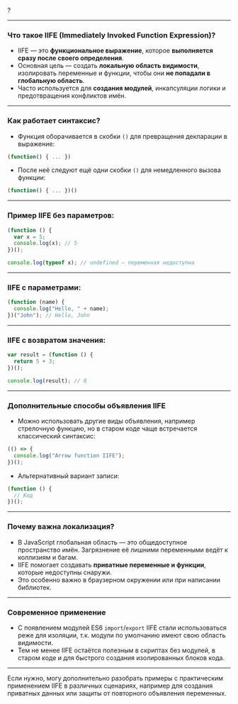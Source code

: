 ?

---

### Что такое IIFE (Immediately Invoked Function Expression)?

- IIFE — это **функциональное выражение**, которое **выполняется сразу после своего определения**.
- Основная цель — создать **локальную область видимости**, изолировать переменные и функции, чтобы они **не попадали в глобальную область**.
- Часто используется для **создания модулей**, инкапсуляции логики и предотвращения конфликтов имён.

---

### Как работает синтаксис?

- Функция оборачивается в скобки `()` для превращения декларации в выражение:

```js
(function() { ... })
```

- После неё следуют ещё одни скобки `()` для немедленного вызова функции:

```js
(function() { ... })()
```

---

### Пример IIFE без параметров:

```js
(function () {
  var x = 5;
  console.log(x); // 5
})();

console.log(typeof x); // undefined — переменная недоступна
```

---

### IIFE с параметрами:

```js
(function (name) {
  console.log("Hello, " + name);
})("John"); // Hello, John
```

---

### IIFE с возвратом значения:

```js
var result = (function () {
  return 5 + 3;
})();

console.log(result); // 8
```

---

### Дополнительные способы объявления IIFE

- Можно использовать другие виды объявления, например стрелочную функцию, но в старом коде чаще встречается классический синтаксис:

```js
(() => {
  console.log("Arrow function IIFE");
})();
```

- Альтернативный вариант записи:

```js
(function () {
  // Код
})();
```

---

### Почему важна локализация?

- В JavaScript глобальная область — это общедоступное пространство имён. Загрязнение её лишними переменными ведёт к коллизиям и багам.
- IIFE помогает создавать **приватные переменные и функции**, которые недоступны снаружи.
- Это особенно важно в браузерном окружении или при написании библиотек.

---

### Современное применение

- С появлением модулей ES6 `import`/`export` IIFE стали использоваться реже для изоляции, т.к. модули по умолчанию имеют свою область видимости.
- Тем не менее IIFE остаётся полезным в скриптах без модулей, в старом коде и для быстрого создания изолированных блоков кода.

---

Если нужно, могу дополнительно разобрать примеры с практическим применением IIFE в различных сценариях, например для создания приватных данных или защиты от повторного объявления переменных.
